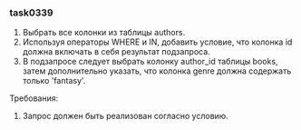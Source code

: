 
### task0339

1. Выбрать все колонки из таблицы authors.
2. Используя операторы WHERE и IN, добавить условие, что колонка id должна включать в себя результат подзапроса.
3. В подзапросе следует выбрать колонку author_id таблицы books, затем дополнительно указать, что колонка genre должна содержать только &#39;fantasy&#39;.


Требования:
1.	Запрос должен быть реализован согласно условию.



